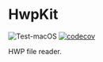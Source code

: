 # HwpKit

![Test-macOS](https://github.com/sboh1214/HwpKit/workflows/Test-macOS/badge.svg)
[![codecov](https://codecov.io/gh/sboh1214/HwpKit/branch/master/graph/badge.svg)](https://codecov.io/gh/sboh1214/HwpKit)

HWP file reader.

